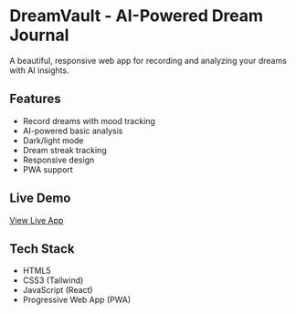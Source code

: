 # DreamVault - AI-Powered Dream Journal

A beautiful, responsive web app for recording and analyzing your dreams with AI insights.

## Features
- Record dreams with mood tracking
- AI-powered basic analysis
- Dark/light mode
- Dream streak tracking
- Responsive design
- PWA support

## Live Demo
[View Live App](your-vercel-url-here)

## Tech Stack
- HTML5
- CSS3 (Tailwind)
- JavaScript (React)
- Progressive Web App (PWA)
